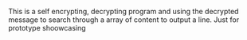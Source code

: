 This is a self encrypting, decrypting program and using the decrypted message to search through a array of content to output a line. Just for prototype shoowcasing

